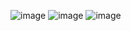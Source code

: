 ![image](https://github.com/Jiyarathore/Leetcode/assets/96529109/8811e404-cf04-4181-8c3f-520ec5a584fe)
![image](https://github.com/Jiyarathore/Leetcode/assets/96529109/e85c0d47-1c80-41c9-ad7a-073744116d6a)
![image](https://github.com/Jiyarathore/Leetcode/assets/96529109/c1a12247-7488-405d-a1d5-4e00694ddaae)
